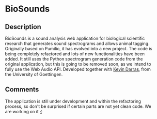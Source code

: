 # BioSounds

## Description

BioSounds is a sound analysis web application for biological scientific research that generates sound spectrograms and allows animal tagging. Originally based on Pumilio, it has evolved into a new project. The code is being completely refactored and lots of new functionalities have been added. It still uses the Python spectrogram generation code from the original application, but this is going to be removed soon, as we intend to fully use the Web Audio API. Developed together with [Kevin Darras](https://github.com/kdarras), from the University of Goettingen.

## Comments

The application is still under development and within the refactoring process, so don't be surprised if certain parts are not yet clean code. We are working on it ;)
